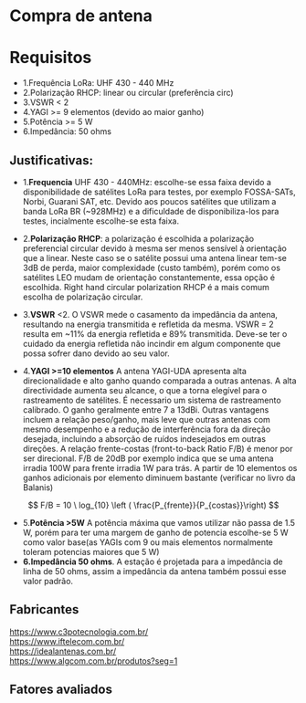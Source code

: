 # Compra de antena

# Requisitos

- 1.Frequência LoRa: UHF 430 - 440 MHz  
- 2.Polarização RHCP: linear ou circular (preferência circ)
- 3.VSWR < 2
- 4.YAGI >= 9 elementos (devido ao maior ganho)
- 5.Potência >= 5 W 
- 6.Impedância: 50 ohms

## Justificativas:

- 1.**Frequencia** UHF 430 - 440MHz: escolhe-se essa faixa devido a disponibilidade de satélites LoRa para testes, por exemplo FOSSA-SATs, Norbi, Guarani SAT, etc. Devido aos poucos satélites que utilizam a banda LoRa BR  (~928MHz) e a dificuldade de disponibiliza-los para testes, incialmente escolhe-se esta faixa.  
- 2.**Polarização RHCP**: a polarização é escolhida a polarização preferencial circular devido à mesma ser menos sensível à orientação que a linear. Neste caso se o satélite possui uma antena linear tem-se 3dB de perda, maior complexidade (custo também), porém como os satélites LEO mudam de orientação constantemente, essa opção é escolhida. Right hand circular polarization RHCP é a mais comum escolha de polarização circular. 
- 3.**VSWR** <2. O VSWR mede o casamento da impedância da antena, resultando na energia transmitida e refletida da mesma. VSWR = 2 resulta em ~11% da energia refletida e 89% transmitida. Deve-se ter o cuidado da energia refletida não incindir em algum componente que possa sofrer dano devido ao seu valor.  
  
- 4.**YAGI >=10 elementos** A antena YAGI-UDA apresenta alta direcionalidade e alto ganho quando comparada a outras antenas. A alta directividade aumenta seu alcance, o que a torna elegível para o rastreamento de satélites. É necessario um sistema de rastreamento calibrado. O ganho geralmente entre 7 a 13dBi. Outras vantagens incluem a relação peso/ganho, mais leve que outras antenas com mesmo desempenho e a redução de interferência fora da direção desejada, incluindo a absorção de ruídos indesejados em outras direções. A relação frente-costas (front-to-back Ratio F/B) é menor por ser direcional. F/B de 20dB por exemplo indica que se uma antena irradia 100W para frente irradia 1W para trás. A partir de 10 elementos os ganhos adicionais por elemento diminuem bastante (verificar no livro da Balanis)

$$ F/B = 10 \ log_{10} \left ( \frac{P_{frente}}{P_{costas}}\right) $$



- 5.**Potência >5W**  A potência máxima que vamos utilizar não passa de 1.5 W, porém para ter uma margem de ganho de potencia escolhe-se 5 W como valor base(as YAGIs com 9 ou mais elementos normalmente toleram potencias maiores que 5 W)  
- **6.Impedância 50 ohms**. A estação é projetada para a impedância de linha de 50 ohms, assim a impedância da antena também possui esse valor padrão.   

## Fabricantes
https://www.c3potecnologia.com.br/  
https://www.iftelecom.com.br/  
https://idealantenas.com.br/  
https://www.algcom.com.br/produtos?seg=1   


## Fatores avaliados


